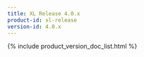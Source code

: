 ```yaml
---
title: XL Release 4.0.x
product-id: xl-release
version-id: 4.0.x
---
```


{% include product_version_doc_list.html %}